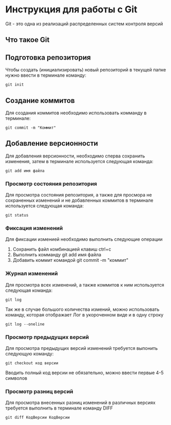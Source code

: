 # **Инструкция для работы с Git**

Git - это одна из реализаций распределенных систем контроля версий

## Что такое Git


## Подготовка репозитория

Чтобы создать (инициализировать) новый репозиторий в текущей папке нужно ввести в терминале команду:

    git init

## Создание коммитов

Для создания коммитов необходимо использовать комманду в терминале:

    git commit -m "Коммит"

## Добавление версионности

Для добавления версионности, необходимо сперва сохранить изменения, затем в терминале используется следующая команда:

    git add имя файла

### Просмотр состояния репозитория

Для просмотра состояния репозитория, а также для просмора не сохраненных изменений и не добавленных коммитов в терминале используется следующая команда:

    git status

### Фиксация изменений

Для фиксации изменией необходимо выполнить следующие операции

1. Сохранить файл комбинацией клавиш ctrl+c
2. Выполнить комманду git add имя файла
3. Добавить коммит командой git commit -m "коммит"

### Журнал изменений

Для просмотра всех изменений, а также коммитов к ним используется следующая команда:

    git log

Так же в случае большого количества измений, можно использовать команду, которая отображает Лог в укороченном виде и в одну строку

    git log --oneline

### Просмотр предыдущих версий

Для просмотра предыдущих версий изменений требуется выпонить следующую команду:

    git checkout код версии 

Вводить полный код версии не обязательно, можно ввести первые 4-5 символов

### Просмотр разниц версий

Для просмотра внесенных разниц изменений в различных версиях требуется выполнить в терминале команду DIFF

    git diff КодВерсии КодВерсии